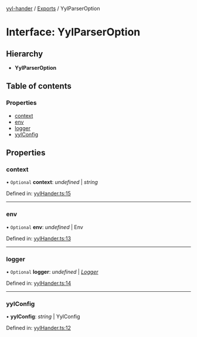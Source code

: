 [yyl-hander](../README.md) / [Exports](../modules.md) / YylParserOption

# Interface: YylParserOption

## Hierarchy

* **YylParserOption**

## Table of contents

### Properties

- [context](yylparseroption.md#context)
- [env](yylparseroption.md#env)
- [logger](yylparseroption.md#logger)
- [yylConfig](yylparseroption.md#yylconfig)

## Properties

### context

• `Optional` **context**: *undefined* \| *string*

Defined in: [yylHander.ts:15](https://github.com/jackness1208/yyl-hander/blob/d712c60/src/yylHander.ts#L15)

___

### env

• `Optional` **env**: *undefined* \| Env

Defined in: [yylHander.ts:13](https://github.com/jackness1208/yyl-hander/blob/d712c60/src/yylHander.ts#L13)

___

### logger

• `Optional` **logger**: *undefined* \| [*Logger*](../modules.md#logger)

Defined in: [yylHander.ts:14](https://github.com/jackness1208/yyl-hander/blob/d712c60/src/yylHander.ts#L14)

___

### yylConfig

• **yylConfig**: *string* \| YylConfig

Defined in: [yylHander.ts:12](https://github.com/jackness1208/yyl-hander/blob/d712c60/src/yylHander.ts#L12)
